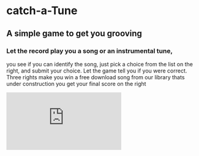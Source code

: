 # catch-a-Tune
## A simple game to get you grooving
###  Let the record play you a song or an instrumental tune,
you see if you can identify the song, just pick a choice from the list on the right, and submit your choice.
Let the game tell you if you were correct.
Three rights make you win a free download song from our library thats under construction
you get your final score on the right 

![alt text](https://github.com/seemabmahajan/catchaTune/blob/master/wireframe%20of%20the%20game.pdf)
